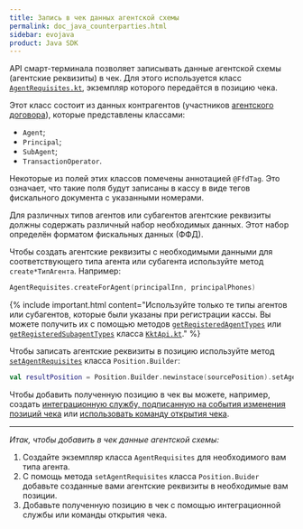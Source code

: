 ```yaml
---
title: Запись в чек данных агентской схемы
permalink: doc_java_counterparties.html
sidebar: evojava
product: Java SDK
---
```


API смарт-терминала позволяет записывать данные агентской схемы (агентские реквизиты) в чек. Для этого используется класс [`AgentRequisites.kt`](./integration-library/ru/evotor/framework/receipt/position/AgentRequisites.html), экземпляр которого передаётся в позицию чека.

Этот класс состоит из данных контрагентов (участников [агентского договора](./doc_agency_agreement.html)), которые представлены классами:

* `Agent`;
* `Principal`;
* `SubAgent`;
* `TransactionOperator`.

Некоторые из полей этих классов помечены аннотацией `@FfdTag`. Это означает, что такие поля будут записаны в кассу в виде тегов фискального документа с указанными номерами.

Для различных типов агентов или субагентов агентские реквизиты должны содержать различный набор необходимых данных. Этот набор определён форматом фискальных данных (ФФД).

Чтобы создать агентские реквизиты с необходимыми данными для соответствующего типа агента или субагента используйте метод `create*ТипАгента`. Например:

```kotlin
AgentRequisites.createForAgent(principalInn, principalPhones)
```

{% include important.html content="Используйте только те типы агентов или субагентов, которые были указаны при регистрации кассы. Вы можете получить их с помощью методов [`getRegisteredAgentTypes`](./integration-library/ru/evotor/framework/kkt/api/KktApi.html#getRegisteredAgentTypes-context-) или [`getRegisteredSubagentTypes`](./integration-library/ru/evotor/framework/kkt/api/KktApi.html#getRegisteredSubagentTypes-context-) класса [`KktApi.kt`](./integration-library/ru/evotor/framework/kkt/api/KktApi.html)." %}

Чтобы записать агентские реквизиты в позицию используйте метод [`setAgentRequisites`](./integration-library/ru/evotor/framework/receipt/Position.Builder.html#setAgentRequisites--) класса `Position.Builder`:

```kotlin
val resultPosition = Position.Builder.newinstace(sourcePosition).setAgentRequisites(myRequisites).build()
```

Чтобы добавить полученную позицию в чек вы можете, например, создать [интеграционную службу, подписанную на события изменения позиций чека](./doc_java_receipt_interactions.html) или [использовать команду открытия чека](doc_java_receipt_creation.html).

***

*Итак, чтобы добавить в чек данные агентской схемы:*

1. Создайте экземпляр класса `AgentRequisites` для необходимого вам типа агента.
2. С помощь метода `setAgentRequisites` класса `Position.Buider` добавьте созданные вами агентские реквизиты в необходимые вам позиции.
3. Добавьте полученную позицию в чек с помощью интеграционной службы или команды открытия чека.
